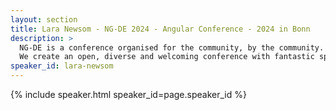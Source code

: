 ```yaml
---
layout: section
title: Lara Newsom - NG-DE 2024 - Angular Conference - 2024 in Bonn
description: >
  NG-DE is a conference organised for the community, by the community.
  We create an open, diverse and welcoming conference with fantastic speakers and a warm and friendly environment. 
speaker_id: lara-newsom
---
```


{% include speaker.html speaker_id=page.speaker_id %}
